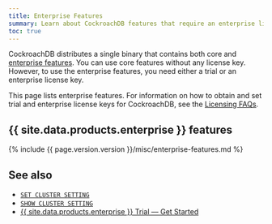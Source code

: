 ```yaml
---
title: Enterprise Features
summary: Learn about CockroachDB features that require an enterprise license key.
toc: true
---
```


CockroachDB distributes a single binary that contains both core and [enterprise features](https://www.cockroachlabs.com/pricing/). You can use core features without any license key. However, to use the enterprise features, you need either a trial or an enterprise license key.

This page lists enterprise features. For information on how to obtain and set trial and enterprise license keys for CockroachDB, see the [Licensing FAQs](licensing-faqs.html#obtain-a-license).

## {{ site.data.products.enterprise }} features

{% include {{ page.version.version }}/misc/enterprise-features.md %}

## See also

- [`SET CLUSTER SETTING`](set-cluster-setting.html)
- [`SHOW CLUSTER SETTING`](show-cluster-setting.html)
- [{{ site.data.products.enterprise }} Trial –– Get Started](get-started-with-enterprise-trial.html)